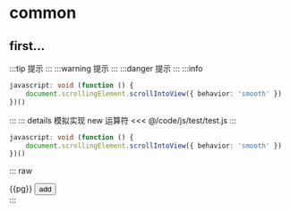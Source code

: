 <script setup>
import { ref } from 'vue';
import { useData } from 'vitepress';

const { page } = useData();

const pg = ref(1);
const add = () => {
    pg.value++
};

</script>
<style lang='scss'>
</style>

# common

## first...

:::tip
提示
:::
:::warning
提示
:::
:::danger
提示
:::
:::info 
```ts
javascript: void (function () {
    document.scrollingElement.scrollIntoView({ behavior: 'smooth' })
})()
```
:::
::: details 模拟实现 new 运算符 
<<< @/code/js/test/test.js 
:::
```ts {2}
javascript: void (function () {
    document.scrollingElement.scrollIntoView({ behavior: 'smooth' })
})()
```


::: raw
<div class="ts_index container">
    <span>{{pg}}</span>
    <button @click='add'>add</button>
</div>
:::
